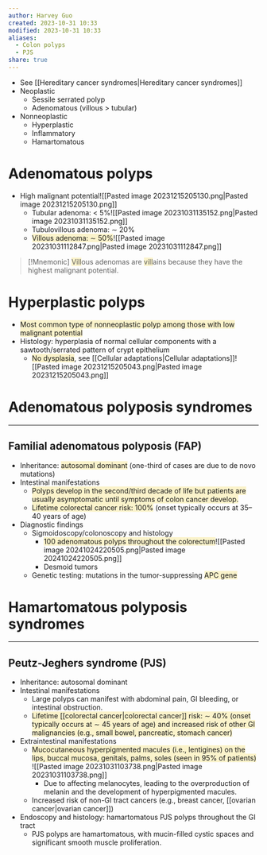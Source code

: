 ```yaml
---
author: Harvey Guo
created: 2023-10-31 10:33
modified: 2023-10-31 10:33
aliases:
  - Colon polyps
  - PJS
share: true
---
```

- See [[Hereditary cancer syndromes|Hereditary cancer syndromes]]
- Neoplastic
	- Sessile serrated polyp
	- Adenomatous (villous > tubular)
- Nonneoplastic
	- Hyperplastic
	- Inflammatory
	- Hamartomatous
# Adenomatous polyps
- High malignant potential![[Pasted image 20231215205130.png|Pasted image 20231215205130.png]]
	- Tubular adenoma: < 5%![[Pasted image 20231031135152.png|Pasted image 20231031135152.png]]
	- Tubulovillous adenoma: ∼ 20%
	- <span style="background:rgba(240, 200, 0, 0.2)">Villous adenoma: ∼ 50%</span>![[Pasted image 20231031112847.png|Pasted image 20231031112847.png]]
 
>[!Mnemonic] 
><span style="background:rgba(240, 200, 0, 0.2)">Vill</span>ous adenomas are <span style="background:rgba(240, 200, 0, 0.2)">vill</span>ains because they have the highest malignant potential.
# Hyperplastic polyps
- <span style="background:rgba(240, 200, 0, 0.2)">Most common type of nonneoplastic polyp among those with low malignant potential</span>
- Histology: hyperplasia of normal cellular components with a sawtooth/serrated pattern of crypt epithelium
	- <span style="background:rgba(240, 200, 0, 0.2)">No dysplasia</span>, see [[Cellular adaptations|Cellular adaptations]]![[Pasted image 20231215205043.png|Pasted image 20231215205043.png]]
# Adenomatous polyposis syndromes
---
## Familial adenomatous polyposis (FAP)
- Inheritance: <span style="background:rgba(240, 200, 0, 0.2)">autosomal dominant</span> (one-third of cases are due to de novo mutations) 
- Intestinal manifestations
	- <span style="background:rgba(240, 200, 0, 0.2)">Polyps develop in the second/third decade of life but patients are usually asymptomatic until symptoms of colon cancer develop.</span>
	- <span style="background:rgba(240, 200, 0, 0.2)">Lifetime colorectal cancer risk: 100%</span> (onset typically occurs at 35–40 years of age)
- Diagnostic findings
	- Sigmoidoscopy/colonoscopy and histology
		- <span style="background:rgba(240, 200, 0, 0.2)">100 adenomatous polyps throughout the colorectum</span>![[Pasted image 20241024220505.png|Pasted image 20241024220505.png]]
		- Desmoid tumors
	- Genetic testing: mutations in the tumor-suppressing <span style="background:rgba(240, 200, 0, 0.2)">APC gene</span>


# Hamartomatous polyposis syndromes
---
## Peutz-Jeghers syndrome (PJS)
- Inheritance: autosomal dominant
- Intestinal manifestations
	- Large polyps can manifest with abdominal pain, GI bleeding, or intestinal obstruction.
	- <span style="background:rgba(240, 200, 0, 0.2)">Lifetime [[colorectal cancer|colorectal cancer]] risk: ∼ 40% (onset typically occurs at ∼ 45 years of age) and increased risk of other GI malignancies (e.g., small bowel, pancreatic, stomach cancer)</span> 
- Extraintestinal manifestations
	- <span style="background:rgba(240, 200, 0, 0.2)">Mucocutaneous hyperpigmented macules (i.e., lentigines) on the lips, buccal mucosa, genitals, palms, soles (seen in 95% of patients)</span> ![[Pasted image 20231031103738.png|Pasted image 20231031103738.png]]
		- Due to affecting melanocytes, leading to the overproduction of melanin and the development of hyperpigmented macules.
	- Increased risk of non-GI tract cancers (e.g., breast cancer, [[ovarian cancer|ovarian cancer]])
- Endoscopy and histology: hamartomatous PJS polyps throughout the GI tract
	- PJS polyps are hamartomatous, with mucin-filled cystic spaces and significant smooth muscle proliferation.